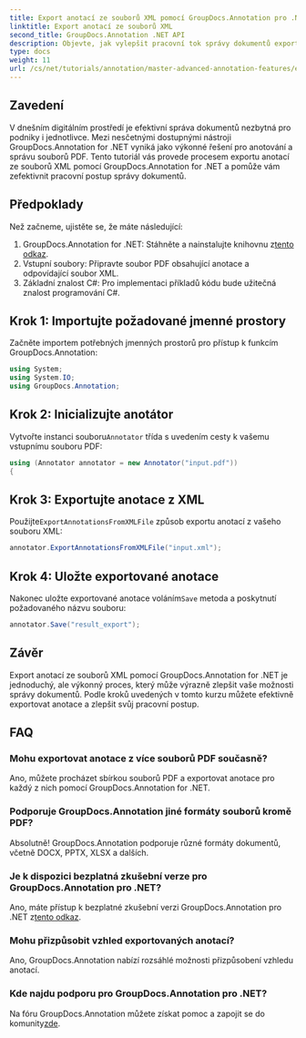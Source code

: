 ```yaml
---
title: Export anotací ze souborů XML pomocí GroupDocs.Annotation pro .NET
linktitle: Export anotací ze souborů XML
second_title: GroupDocs.Annotation .NET API
description: Objevte, jak vylepšit pracovní tok správy dokumentů exportem anotací ze souborů XML pomocí GroupDocs.Annotation for .NET. Tento komplexní tutoriál poskytuje krok za krokem.
type: docs
weight: 11
url: /cs/net/tutorials/annotation/master-advanced-annotation-features/export-annotations-from-xml-file/
---
```

## Zavedení

V dnešním digitálním prostředí je efektivní správa dokumentů nezbytná pro podniky i jednotlivce. Mezi nesčetnými dostupnými nástroji GroupDocs.Annotation for .NET vyniká jako výkonné řešení pro anotování a správu souborů PDF. Tento tutoriál vás provede procesem exportu anotací ze souborů XML pomocí GroupDocs.Annotation for .NET a pomůže vám zefektivnit pracovní postup správy dokumentů.

## Předpoklady

Než začneme, ujistěte se, že máte následující:

1.  GroupDocs.Annotation for .NET: Stáhněte a nainstalujte knihovnu z[tento odkaz](https://releases.groupdocs.com/annotation/net/).
2. Vstupní soubory: Připravte soubor PDF obsahující anotace a odpovídající soubor XML.
3. Základní znalost C#: Pro implementaci příkladů kódu bude užitečná znalost programování C#.

## Krok 1: Importujte požadované jmenné prostory

Začněte importem potřebných jmenných prostorů pro přístup k funkcím GroupDocs.Annotation:

```csharp
using System;
using System.IO;
using GroupDocs.Annotation;
```

## Krok 2: Inicializujte anotátor

 Vytvořte instanci souboru`Annotator` třída s uvedením cesty k vašemu vstupnímu souboru PDF:

```csharp
using (Annotator annotator = new Annotator("input.pdf"))
{
```

## Krok 3: Exportujte anotace z XML

 Použijte`ExportAnnotationsFromXMLFile` způsob exportu anotací z vašeho souboru XML:

```csharp
annotator.ExportAnnotationsFromXMLFile("input.xml");
```

## Krok 4: Uložte exportované anotace

 Nakonec uložte exportované anotace voláním`Save` metoda a poskytnutí požadovaného názvu souboru:

```csharp
annotator.Save("result_export");
```

## Závěr

Export anotací ze souborů XML pomocí GroupDocs.Annotation for .NET je jednoduchý, ale výkonný proces, který může výrazně zlepšit vaše možnosti správy dokumentů. Podle kroků uvedených v tomto kurzu můžete efektivně exportovat anotace a zlepšit svůj pracovní postup.

## FAQ

### Mohu exportovat anotace z více souborů PDF současně?

Ano, můžete procházet sbírkou souborů PDF a exportovat anotace pro každý z nich pomocí GroupDocs.Annotation for .NET.

### Podporuje GroupDocs.Annotation jiné formáty souborů kromě PDF?

Absolutně! GroupDocs.Annotation podporuje různé formáty dokumentů, včetně DOCX, PPTX, XLSX a dalších.

### Je k dispozici bezplatná zkušební verze pro GroupDocs.Annotation pro .NET?

 Ano, máte přístup k bezplatné zkušební verzi GroupDocs.Annotation pro .NET z[tento odkaz](https://releases.groupdocs.com/).

### Mohu přizpůsobit vzhled exportovaných anotací?

Ano, GroupDocs.Annotation nabízí rozsáhlé možnosti přizpůsobení vzhledu anotací.

### Kde najdu podporu pro GroupDocs.Annotation pro .NET?

 Na fóru GroupDocs.Annotation můžete získat pomoc a zapojit se do komunity[zde](https://forum.groupdocs.com/c/annotation/10).
